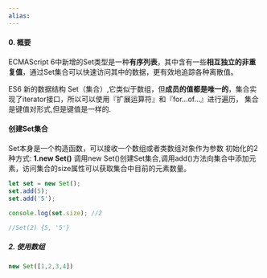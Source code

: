 ```yaml
---
alias:
---
```



#### 0. 概要

ECMAScript 6中新增的Set类型是一种**有序列表**，其中含有一些**相互独立的非重复值**，通过Set集合可以快速访问其中的数据，更有效地追踪各种离散值。

ES6 新的数据结构 Set（集合）,它类似于数组，但**成员的值都是唯一的**，集合实现了iterator接口，所以可以使用『扩展运算符』和『for…of…』进行遍历，  集合是键值对形式,但是键值是一样的.



#### 创建Set集合
Set本身是一个构造函数，可以接收一个数组或者类数组对象作为参数
初始化的2种方式:
**1.new Set()**
调用new Set()创建Set集合,调用add()方法向集合中添加元素，访问集合的size属性可以获取集合中目前的元素数量。
```javascript
let set = new Set();
set.add(5);
set.add('5');

console.log(set.size); //2

//Set(2) {5, '5'}
```


##### 2. 使用数组
```javascript
new Set([1,2,3,4])
```



